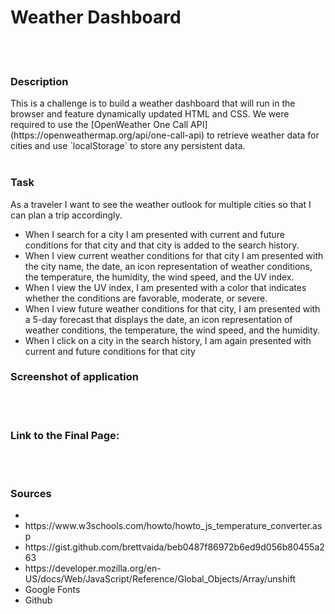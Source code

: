 <h1>Weather Dashboard</h1>
<br><br>
<h3>Description</h3>
This is a challenge is to build a weather dashboard that will run in the browser and feature dynamically updated HTML and CSS. We were required to use the [OpenWeather One Call API](https://openweathermap.org/api/one-call-api) to retrieve weather data for cities and use `localStorage` to store any persistent data.
<br><br>
<h3>Task</h3>
As a traveler I want to see the weather outlook for multiple cities
so that I can plan a trip accordingly.
<ul>
  <li>When I search for a city I am presented with current and future conditions for that city and that city is added to the search history.</li>
  <li>When I view current weather conditions for that city I am presented with the city name, the date, an icon representation of weather conditions, the temperature, the humidity, the wind speed, and the UV index.
  </li>
  <li>When I view the UV index, I am presented with a color that indicates whether the conditions are favorable, moderate, or severe.</li>
  <li>When I view future weather conditions for that city, I am presented with a 5-day forecast that displays the date, an icon representation of weather conditions, the temperature, the wind speed, and the humidity.
  </li>
  <li>When I click on a city in the search history, I am again presented with current and future conditions for that city
  </li>
</ul>

<h3>Screenshot of application</h3>



<br><br>
<h3>Link to the Final Page:</h3>

<br><br>
<h3>Sources</h3>
<ul>
  <li> </li>
  <li> https://www.w3schools.com/howto/howto_js_temperature_converter.asp</li>
  <li> https://gist.github.com/brettvaida/beb0487f86972b6ed9d056b80455a263</li>
  <!-- Unshift,  -->
 <li>https://developer.mozilla.org/en-US/docs/Web/JavaScript/Reference/Global_Objects/Array/unshift</li>
  <li>Google Fonts</li>
  <li> Github</li>
 </ul>
